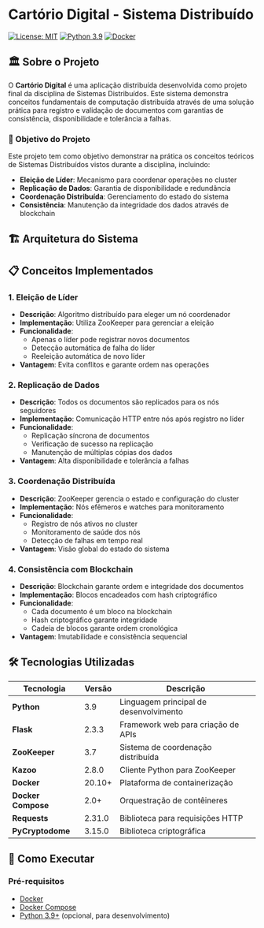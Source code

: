 # Cartório Digital - Sistema Distribuído

[![License: MIT](https://img.shields.io/badge/License-MIT-yellow.svg)](https://opensource.org/licenses/MIT)
[![Python 3.9](https://img.shields.io/badge/python-3.9-blue.svg)](https://www.python.org/downloads/)
[![Docker](https://img.shields.io/badge/docker-%230db7ed.svg?style=for-the-badge&logo=docker&logoColor=white)](https://www.docker.com/)

## 🏛️ Sobre o Projeto

O **Cartório Digital** é uma aplicação distribuída desenvolvida como projeto final da disciplina de Sistemas Distribuídos. Este sistema demonstra conceitos fundamentais de computação distribuída através de uma solução prática para registro e validação de documentos com garantias de consistência, disponibilidade e tolerância a falhas.

### 🎯 Objetivo do Projeto

Este projeto tem como objetivo demonstrar na prática os conceitos teóricos de Sistemas Distribuídos vistos durante a disciplina, incluindo:

- **Eleição de Líder**: Mecanismo para coordenar operações no cluster
- **Replicação de Dados**: Garantia de disponibilidade e redundância
- **Coordenação Distribuída**: Gerenciamento do estado do sistema
- **Consistência**: Manutenção da integridade dos dados através de blockchain

## 🏗️ Arquitetura do Sistema


## 📋 Conceitos Implementados

### 1. Eleição de Líder
- **Descrição**: Algoritmo distribuído para eleger um nó coordenador
- **Implementação**: Utiliza ZooKeeper para gerenciar a eleição
- **Funcionalidade**: 
  - Apenas o líder pode registrar novos documentos
  - Detecção automática de falha do líder
  - Reeleição automática de novo líder
- **Vantagem**: Evita conflitos e garante ordem nas operações

### 2. Replicação de Dados
- **Descrição**: Todos os documentos são replicados para os nós seguidores
- **Implementação**: Comunicação HTTP entre nós após registro no líder
- **Funcionalidade**:
  - Replicação síncrona de documentos
  - Verificação de sucesso na replicação
  - Manutenção de múltiplas cópias dos dados
- **Vantagem**: Alta disponibilidade e tolerância a falhas

### 3. Coordenação Distribuída
- **Descrição**: ZooKeeper gerencia o estado e configuração do cluster
- **Implementação**: Nós efêmeros e watches para monitoramento
- **Funcionalidade**:
  - Registro de nós ativos no cluster
  - Monitoramento de saúde dos nós
  - Detecção de falhas em tempo real
- **Vantagem**: Visão global do estado do sistema

### 4. Consistência com Blockchain
- **Descrição**: Blockchain garante ordem e integridade dos documentos
- **Implementação**: Blocos encadeados com hash criptográfico
- **Funcionalidade**:
  - Cada documento é um bloco na blockchain
  - Hash criptográfico garante integridade
  - Cadeia de blocos garante ordem cronológica
- **Vantagem**: Imutabilidade e consistência sequencial

## 🛠️ Tecnologias Utilizadas

| Tecnologia | Versão | Descrição |
|-----------|--------|-----------|
| **Python** | 3.9 | Linguagem principal de desenvolvimento |
| **Flask** | 2.3.3 | Framework web para criação de APIs |
| **ZooKeeper** | 3.7 | Sistema de coordenação distribuída |
| **Kazoo** | 2.8.0 | Cliente Python para ZooKeeper |
| **Docker** | 20.10+ | Plataforma de containerização |
| **Docker Compose** | 2.0+ | Orquestração de contêineres |
| **Requests** | 2.31.0 | Biblioteca para requisições HTTP |
| **PyCryptodome** | 3.15.0 | Biblioteca criptográfica |

## 🚀 Como Executar

### Pré-requisitos

- [Docker](https://www.docker.com/get-started)
- [Docker Compose](https://docs.docker.com/compose/install/)
- [Python 3.9+](https://www.python.org/downloads/) (opcional, para desenvolvimento)
